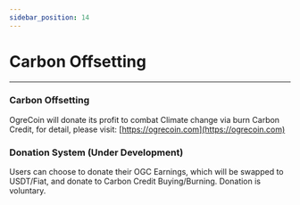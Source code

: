 ```yaml
---
sidebar_position: 14
---
```



# Carbon Offsetting

***

### Carbon Offsetting

OgreCoin will donate its profit to combat Climate change via burn Carbon Credit, for detail, please visit:
[https://ogrecoin.com](https://ogrecoin.com)

### Donation System (Under Development)

Users can choose to donate their OGC Earnings, which will be swapped to USDT/Fiat, and donate to Carbon Credit Buying/Burning. Donation is voluntary.